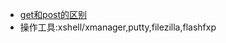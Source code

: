 - [get和post的区别](http://www.w3school.com.cn/tags/html_ref_httpmethods.asp)
- 操作工具:xshell/xmanager,putty,filezilla,flashfxp
